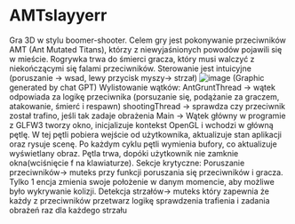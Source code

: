 # AMTslayyerr
Gra 3D w stylu boomer-shooter.
Celem gry jest pokonywanie przeciwników AMT (Ant Mutated Titans), którzy z niewyjaśnionych powodów pojawili się w mieście. 
Rogrywka trwa do śmierci gracza, który musi walczyć z niekończącymi się falami przeciwników.
Sterowanie jest intuicyjne (poruszanie -> wsad, lewy przycisk myszy-> strzał)
![image](https://github.com/SZOlafo/AMTslayyerr/assets/105805460/f3060243-5954-4618-a618-d8ec90a06bb2)
(Graphic generated by chat GPT)
Wylistowanie wątków:
AntGruntThread -> wątek odpowiada za logikę przeciwnika (porsuzanie się, podążanie za graczem, atakowanie, śmierć i respawn)
shootingThread -> sprawdza czy przeciwnik został trafino, jeśli tak zadaje obrażenia
Main -> Wątek główny w programie z GLFW3 tworzy okno, inicjalizuje kontekst OpenGL i wchodzi w główną pętlę. W tej pętli pobiera wejście od użytkownika, aktualizuje stan aplikacji oraz rysuje scenę. Po każdym cyklu pętli wymienia bufory, co aktualizuje wyświetlany obraz. Pętla trwa, dopóki użytkownik nie zamknie okna(wciśnięcie f na klawiaturze).
Sekcje krytyczne:
Poruszanie przeciwników-> muteks przy funkcji poruszania się przeciwników i gracza. Tylko 1 encja zmienia swoje położenie w danym momencie, aby możliwe było wykrywanie kolizji.
Detekcja strzałów-> muteks który zapewnia że każdy z przeciwników przetwarz logikę sprawdzenia trafienia i zadania obrażeń raz dla każdego strzału
